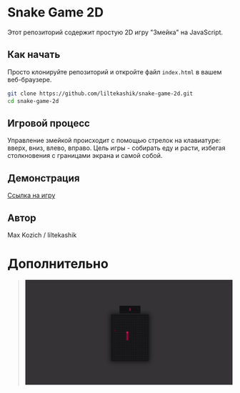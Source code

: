 # Snake Game 2D

Этот репозиторий содержит простую 2D игру "Змейка" на JavaScript.

## Как начать

Просто клонируйте репозиторий и откройте файл `index.html` в вашем веб-браузере.

```bash
git clone https://github.com/liltekashik/snake-game-2d.git
cd snake-game-2d
```

## Игровой процесс
Управление змейкой происходит с помощью стрелок на клавиатуре: вверх, вниз, влево, вправо. Цель игры - собирать еду и расти, избегая столкновения с границами экрана и самой собой.

## Демонстрация
[Ссылка на игру](https://example.com)

## Автор
Max Kozich / liltekashik

# Дополнительно
> ![Screen 1](screen/welcome.png)
